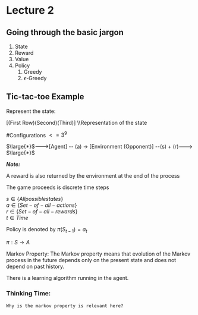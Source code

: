 # Lecture 2
## Going through the basic jargon
   1. State
   2. Reward
   3. Value
   4. Policy
      1. Greedy
      2. $\epsilon$-Greedy

## Tic-tac-toe Example

Represent the state:

[(First Row)(Second)(Third)] \\\Representation of the state

#Configurations $<= 3^9$
       
        
$\large{*}$--->[Agent] -- (a) -> [Environment (Opponent)] --(s) + (r)---> $\large{*}$

***Note:*** 

A reward is also returned by the environment at the end of the process


The game proceeds is discrete time steps

$s \in \{All possible states\}$ \
$a \in \{Set-of-all-actions\}$\
$r \in \{Set-of-all-rewards\}$\
$t \in Time$


Policy is denoted by $\pi(S_{t-1})=a_t$

$\pi:S\rightarrow A$

Markov Property: The Markov property means that evolution of the Markov process in the future depends only on the present state and does not depend on past history.


There is a learning algorithm running in the agent. 

### Thinking Time:
    Why is the markov property is relevant here?  